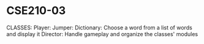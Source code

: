 # CSE210-03
CLASSES: 
Player: 
Jumper: 
Dictionary: Choose a word from a list of words and display it
Director: Handle gameplay and organize the classes' modules
